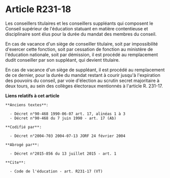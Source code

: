 # Article R231-18

Les conseillers titulaires et les conseillers suppléants qui composent le Conseil supérieur de l'éducation statuant en
matière contentieuse et disciplinaire sont élus pour la durée du mandat des membres du conseil. 

En cas de vacance d'un siège de conseiller titulaire, soit par impossibilité d'exercer cette fonction, soit par cessation de
fonction au ministère de l'éducation nationale, soit par démission, il est procédé au remplacement dudit conseiller par son
suppléant, qui devient titulaire. 

En cas de vacance d'un siège de suppléant, il est procédé au remplacement de ce dernier, pour la durée du mandat restant à
courir jusqu'à l'expiration des pouvoirs du conseil, par voie d'élection au scrutin secret majoritaire à deux tours, au sein
des collèges électoraux mentionnés à l'article R. 231-17.

**Liens relatifs à cet article**

	**Anciens textes**:

	  - Décret n°90-468 1990-06-07 art. 17, alinéas 1 à 3
	  - Décret n°90-468 du 7 juin 1990 - art. 17 (Ab)

	**Codifié par**:

	  - Décret n°2004-703 2004-07-13 JORF 24 février 2004

	**Abrogé par**:

	  - Décret n°2015-856 du 13 juillet 2015 - art. 1

	**Cite**:

	  - Code de l'éducation - art. R231-17 (VT)
